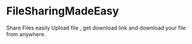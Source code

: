 # FileSharingMadeEasy
Share Files easily
Upload file , get download link and  download your file from anywhere.
